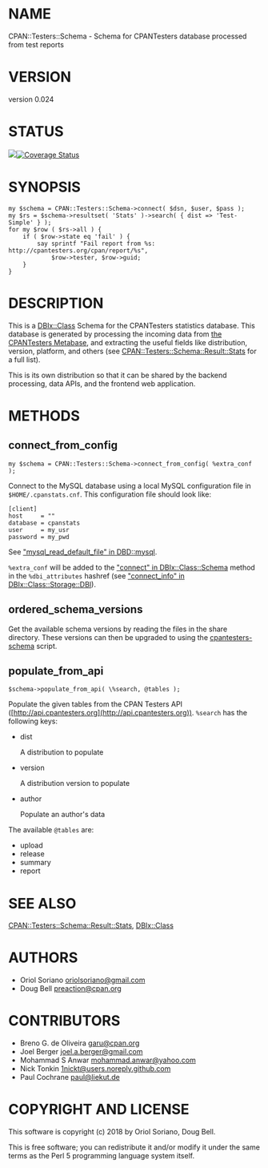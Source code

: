 # NAME

CPAN::Testers::Schema - Schema for CPANTesters database processed from test reports

# VERSION

version 0.024

# STATUS

<a href="https://travis-ci.org/cpan-testers/cpantesters-schema"><img src="https://travis-ci.org/cpan-testers/cpantesters-schema.svg?branch=master"></a><a href="https://coveralls.io/r/cpan-testers/cpantesters-schema"><img src="https://coveralls.io/repos/cpan-testers/cpantesters-schema/badge.png" alt="Coverage Status" /></a>

# SYNOPSIS

    my $schema = CPAN::Testers::Schema->connect( $dsn, $user, $pass );
    my $rs = $schema->resultset( 'Stats' )->search( { dist => 'Test-Simple' } );
    for my $row ( $rs->all ) {
        if ( $row->state eq 'fail' ) {
            say sprintf "Fail report from %s: http://cpantesters.org/cpan/report/%s",
                $row->tester, $row->guid;
        }
    }

# DESCRIPTION

This is a [DBIx::Class](https://metacpan.org/pod/DBIx::Class) Schema for the CPANTesters statistics database.
This database is generated by processing the incoming data from [the
CPANTesters Metabase](http://metabase.cpantesters.org), and extracting
the useful fields like distribution, version, platform, and others (see
[CPAN::Testers::Schema::Result::Stats](https://metacpan.org/pod/CPAN::Testers::Schema::Result::Stats) for a full list).

This is its own distribution so that it can be shared by the backend
processing, data APIs, and the frontend web application.

# METHODS

## connect\_from\_config

    my $schema = CPAN::Testers::Schema->connect_from_config( %extra_conf );

Connect to the MySQL database using a local MySQL configuration file
in `$HOME/.cpanstats.cnf`. This configuration file should look like:

    [client]
    host     = ""
    database = cpanstats
    user     = my_usr
    password = my_pwd

See ["mysql\_read\_default\_file" in DBD::mysql](https://metacpan.org/pod/DBD::mysql#mysql_read_default_file).

`%extra_conf` will be added to the ["connect" in DBIx::Class::Schema](https://metacpan.org/pod/DBIx::Class::Schema#connect)
method in the `%dbi_attributes` hashref (see
["connect\_info" in DBIx::Class::Storage::DBI](https://metacpan.org/pod/DBIx::Class::Storage::DBI#connect_info)).

## ordered\_schema\_versions

Get the available schema versions by reading the files in the share
directory. These versions can then be upgraded to using the
[cpantesters-schema](https://metacpan.org/pod/cpantesters-schema) script.

## populate\_from\_api

    $schema->populate_from_api( \%search, @tables );

Populate the given tables from the CPAN Testers API ([http://api.cpantesters.org](http://api.cpantesters.org)).
`%search` has the following keys:

- dist

    A distribution to populate

- version

    A distribution version to populate

- author

    Populate an author's data

The available `@tables` are:

- upload
- release
- summary
- report

# SEE ALSO

[CPAN::Testers::Schema::Result::Stats](https://metacpan.org/pod/CPAN::Testers::Schema::Result::Stats), [DBIx::Class](https://metacpan.org/pod/DBIx::Class)

# AUTHORS

- Oriol Soriano <oriolsoriano@gmail.com>
- Doug Bell <preaction@cpan.org>

# CONTRIBUTORS

- Breno G. de Oliveira <garu@cpan.org>
- Joel Berger <joel.a.berger@gmail.com>
- Mohammad S Anwar <mohammad.anwar@yahoo.com>
- Nick Tonkin <1nickt@users.noreply.github.com>
- Paul Cochrane <paul@liekut.de>

# COPYRIGHT AND LICENSE

This software is copyright (c) 2018 by Oriol Soriano, Doug Bell.

This is free software; you can redistribute it and/or modify it under
the same terms as the Perl 5 programming language system itself.
